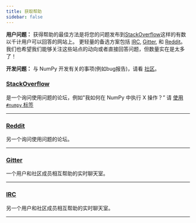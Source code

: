 ```yaml
---
title: 获取帮助
sidebar: false
---
```


**用户问题：** 获得帮助的最佳方法是将您的问题发布到[StackOverflow](http://stackoverflow.com/questions/tagged/numpy)这样的有数以千计用户可以回答的网站上。  更轻量的备选方案包括 [IRC](https://webchat.freenode.net/?channels=%23numpy), [Gitter](https://gitter.im/numpy/numpy), 和 [Reddit](https://www.reddit.com/r/Numpy/)。 我们也希望我们能够关注这些站点的动向或者直接回答问题，但数量实在是太多了！

**开发问题：** 与 NumPy 开发有关的事项(例如bug报告)，请看 [社区](/community)。



### [StackOverflow](http://stackoverflow.com/questions/tagged/numpy)

是一个询问使用问题的论坛，例如"我如何在 NumPy 中执行 X 操作？” 请 [使用 `#numpy` 标签](https://stackoverflow.com/help/tagging)

***

### [Reddit](https://www.reddit.com/r/Numpy/)

另一个询问使用问题的论坛。

***

### [Gitter](https://gitter.im/numpy/numpy)

一个用户和社区成员相互帮助的实时聊天室。

***

### [IRC](https://webchat.freenode.net/?channels=%23numpy)

另一个用户和社区成员相互帮助的实时聊天室。

***
